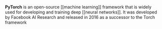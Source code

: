 **PyTorch** is an open-source [[machine learning]] framework that is widely used for developing and training deep [[neural networks]]. It was developed by Facebook AI Research and released in 2016 as a successor to the Torch framework